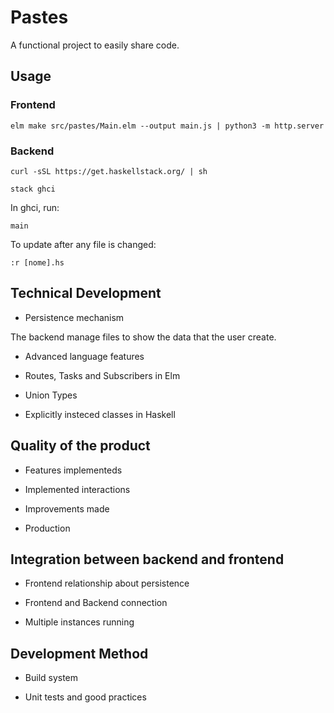 # Pastes

A functional project to easily share code.

## Usage

### Frontend

```shell
elm make src/pastes/Main.elm --output main.js | python3 -m http.server
```

### Backend

```shell
curl -sSL https://get.haskellstack.org/ | sh

stack ghci
```

In ghci, run:

```shell
main
```

To update after any file is changed:

```shell
:r [nome].hs
```

## Technical Development

* Persistence mechanism

The backend manage files to show the data that the user create.

* Advanced language features

* Routes, Tasks and Subscribers in Elm

* Union Types

* Explicitly insteced classes in Haskell

## Quality of the product

* Features implementeds

* Implemented interactions

* Improvements made

* Production

## Integration between backend and frontend

* Frontend relationship about persistence

* Frontend and Backend connection

* Multiple instances running

## Development Method

* Build system

* Unit tests and good practices
